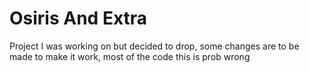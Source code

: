 # Osiris And Extra
Project I was working on but decided to drop, some changes are to be made to make it work, most of the code this is prob wrong
